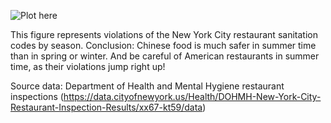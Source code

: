 ![Plot here](restaurants2.png)

This figure represents violations of the New York City restaurant sanitation codes by season. Conclusion: Chinese food is much safer in summer time than in spring or winter. And be careful of American restaurants in summer time, as their violations jump right up!

Source data: Department of Health and Mental Hygiene restaurant inspections (https://data.cityofnewyork.us/Health/DOHMH-New-York-City-Restaurant-Inspection-Results/xx67-kt59/data)
